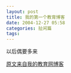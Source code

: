 ```yaml
---
layout: post
title: 我的第一个教育博客
date: 2004-12-27 05:58
categories: 扯闲篇 
tags: 
---
```


以后偶要多来

[原文来自我的教育网博客][原文来自我的教育网博客]

[原文来自我的教育网博客]:http://teacher.edu.cn/pc/article/200412/333784.html
